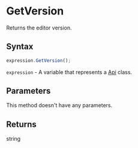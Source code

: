 # GetVersion

Returns the editor version.

## Syntax

```javascript
expression.GetVersion();
```

`expression` - A variable that represents a [Api](Methods.md) class.

## Parameters

This method doesn't have any parameters.

## Returns

string